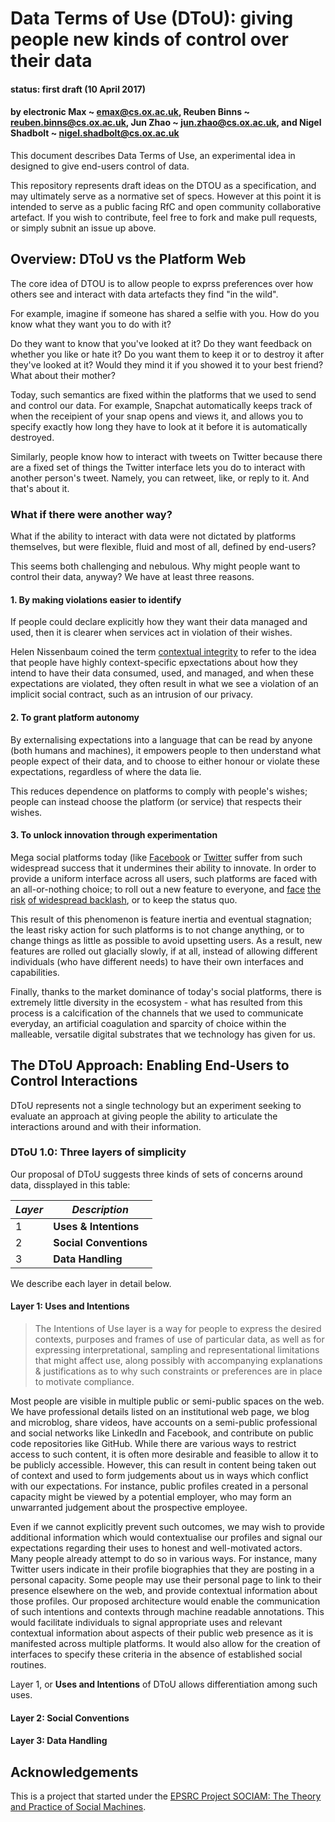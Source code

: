 # Data Terms of Use (DToU): giving people new kinds of control over their data 
#### status: first draft (10 April 2017)
#### by electronic Max ~ emax@cs.ox.ac.uk, Reuben Binns ~ reuben.binns@cs.ox.ac.uk, Jun Zhao ~ jun.zhao@cs.ox.ac.uk, and Nigel Shadbolt ~ nigel.shadbolt@cs.ox.ac.uk

This document describes Data Terms of Use, an experimental idea in designed to give end-users control of data.

This repository represents draft ideas on the DTOU as a specification, and may ultimately serve as a normative set of specs. However at this point it is intended to serve as a public facing RfC and open community collaborative artefact.  If you wish to contribute, feel free to fork and make pull requests, or simply subnit an issue up above. 

## Overview: DToU vs the Platform Web

The core idea of DTOU is to allow people to exprss preferences over how others see and interact with data artefacts they find "in the wild". 

For example, imagine if someone has shared a selfie with you.  How do you know what they want you to do with it? 

Do they want to know that you've looked at it?  Do they want feedback on whether you like or hate it?  Do you want them to keep it or to destroy it after they've looked at it? Would they mind it if you showed it to your best friend? What about their mother?

Today, such semantics are fixed within the platforms that we used to send and control our data.  For example, Snapchat automatically keeps track of when the receipient of your snap opens and views it, and allows you to specify exactly how long they have to look at it before it is automatically destroyed.  

Similarly, people know how to interact with tweets on Twitter because there are a fixed set of things the Twitter interface lets you do to interact with another person's tweet.  Namely, you can retweet, like, or reply to it.  And that's about it.

### What if there were another way?

What if the ability to interact with data were not dictated by platforms themselves, but were flexible, fluid and most of all, defined by end-users?

This seems both challenging and nebulous.  Why might people want to control their data, anyway? We have at least three reasons.

#### 1. By making violations easier to identify

If people could declare explicitly how they want their data managed and used, then it is clearer when services act in violation of their wishes.  

Helen Nissenbaum coined the term [contextual integrity](https://crypto.stanford.edu/portia/papers/RevnissenbaumDTP31.pdf) to refer to the idea that people have highly context-specific epxectations about how they intend to have their data consumed, used, and managed, and when these expectations are violated, they often result in what we see a violation of an implicit social contract, such as an intrusion of our privacy.

#### 2. To grant platform autonomy

By externalising expectations into a language that can be read by anyone (both humans and machines), it empowers people to then understand what people expect of their data, and to choose to either honour or violate these expectations, regardless of where the data lie.

This reduces dependence on platforms to comply with people's wishes; people can instead choose the platform (or service) that respects their wishes.

#### 3. To unlock innovation through experimentation

Mega social platforms today (like [Facebook](https://facebook.com) or [Twitter](https://twitter.com) suffer from such widespread success that it undermines their ability to innovate.  In order to provide a uniform interface across all users, such platforms are faced with an all-or-nothing choice; to roll out a new feature to everyone, and [face](http://www.telegraph.co.uk/technology/facebook/6442644/Facebook-users-angry-at-changes-to-sites-home-page.html) [the risk](http://www.independent.co.uk/life-style/gadgets-and-tech/news/angry-facebook-users-revolting-over-changes-1810144.html) [of widespread backlash](https://www.theguardian.com/technology/2013/dec/13/twitter-reinstates-blocking-function-after-backlash), or to keep the status quo.  

This result of this phenomenon is feature inertia and eventual stagnation; the least risky action for such platforms is to not change anything, or to change things as little as possible to avoid upsetting users.  As a result, new features are rolled out glacially slowly, if at all, instead of allowing different individuals (who have different needs) to have their own interfaces and capabilities.

Finally, thanks to the market dominance of today's social platforms, there is extremely little diversity in the ecosystem - what has resulted from this process is a calcification of the channels that we used to communicate everyday, an artificial coagulation and sparcity of choice within the malleable, versatile digital substrates that we technology has given for us.

## The DToU Approach: Enabling End-Users to Control Interactions

DToU represents not a single technology but an experiment seeking to evaluate an approach at giving people the ability to articulate the interactions around and with their information.

### DToU 1.0: Three layers of simplicity

Our proposal of DToU suggests three kinds of sets of concerns around data, dissplayed in this table:

|  _Layer_  |  _Description_ |
| --- | ------- | 
|  1 |  __Uses & Intentions__ | 
|  2 |  __Social Conventions__ |
|  3 |  __Data Handling__ |

We describe each layer in detail below.

#### Layer 1: Uses and Intentions

> The Intentions of Use layer is a way for people to express the desired contexts, purposes and frames of use of particular data, as well as for expressing interpretational, sampling and representational limitations that might affect use, along possibly with accompanying explanations & justifications as to why such constraints or preferences are in place to motivate compliance.

Most people are visible in multiple public or semi-public spaces on the web. We have professional details listed on an institutional web page, we blog and microblog, share videos, have accounts on a semi-public professional and social networks like LinkedIn and Facebook, and contribute on public code repositories like GitHub. While there are various ways to restrict access to such content, it is often more desirable and feasible to allow it to be publicly accessible. However, this can result in content being taken out of context and used to form judgements about us in ways which conflict with our expectations. For instance, public profiles created in a personal capacity might be viewed by a potential employer, who may form an unwarranted judgement about the prospective employee.

Even if we cannot explicitly prevent such outcomes, we may wish to provide additional information which would contextualise our profiles and signal our expectations regarding their uses to honest and well-motivated actors. Many people already attempt to do so in various ways. For instance, many Twitter users indicate in their profile biographies that they are posting in a personal capacity. Some people may use their personal page to link to their presence elsewhere on the web, and provide contextual information about those profiles. Our proposed architecture would enable the communication of such intentions and contexts through machine readable annotations. This would facilitate individuals to signal appropriate uses and relevant contextual information about aspects of their public web presence as it is manifested across multiple platforms. It would also allow for the creation of interfaces to specify these criteria in the absence of established social routines.

Layer 1, or __Uses and Intentions__ of DToU allows differentiation among such uses.

#### Layer 2: Social Conventions



#### Layer 3: Data Handling 



## Acknowledgements
This is a project that started under the [EPSRC Project SOCIAM: The Theory and Practice of Social Machines](http://sociam.org).
